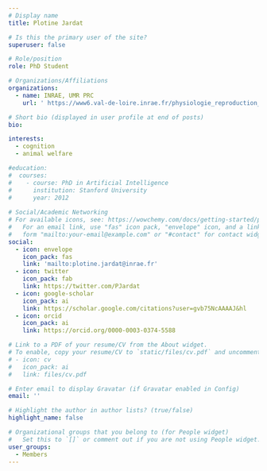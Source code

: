 ```yaml
---
# Display name
title: Plotine Jardat

# Is this the primary user of the site?
superuser: false

# Role/position
role: PhD Student

# Organizations/Affiliations
organizations:
  - name: INRAE, UMR PRC
    url: ' https://www6.val-de-loire.inrae.fr/physiologie_reproduction_comportements/'

# Short bio (displayed in user profile at end of posts)
bio: 

interests:
  - cognition
  - animal welfare

#education:
#  courses:
#    - course: PhD in Artificial Intelligence
#      institution: Stanford University
#      year: 2012
 
# Social/Academic Networking
# For available icons, see: https://wowchemy.com/docs/getting-started/page-builder/#icons
#   For an email link, use "fas" icon pack, "envelope" icon, and a link in the
#   form "mailto:your-email@example.com" or "#contact" for contact widget.
social:
  - icon: envelope
    icon_pack: fas
    link: 'mailto:plotine.jardat@inrae.fr'
  - icon: twitter
    icon_pack: fab
    link: https://twitter.com/PJardat
  - icon: google-scholar
    icon_pack: ai
    link: https://scholar.google.com/citations?user=gvb75NcAAAAJ&hl
  - icon: orcid
    icon_pack: ai
    link: https://orcid.org/0000-0003-0374-5588

# Link to a PDF of your resume/CV from the About widget.
# To enable, copy your resume/CV to `static/files/cv.pdf` and uncomment the lines below.
# - icon: cv
#   icon_pack: ai
#   link: files/cv.pdf

# Enter email to display Gravatar (if Gravatar enabled in Config)
email: ''

# Highlight the author in author lists? (true/false)
highlight_name: false

# Organizational groups that you belong to (for People widget)
#   Set this to `[]` or comment out if you are not using People widget.
user_groups:
  - Members
---
```

